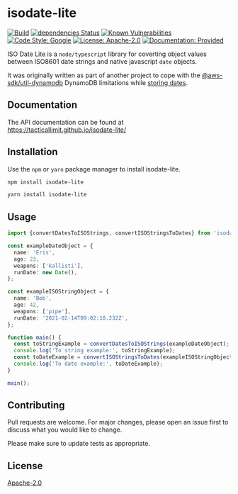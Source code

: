 # isodate-lite

[![Build](https://github.com/TacticalLimit/isodate-lite/workflows/Build/badge.svg)](https://github.com/TacticalLimit/isodate-lite)
[![dependencies Status](https://status.david-dm.org/gh/tacticallimit/isodate-lite.svg)](https://david-dm.org/tacticallimit/isodate-lite)
[![Known Vulnerabilities](https://snyk.io/test/github/TacticalLimit/isodate-lite/badge.svg)](https://snyk.io/test/github/TacticalLimit/isodate-lite)
[![Code Style: Google](https://img.shields.io/badge/code%20style-google-blueviolet.svg)](https://github.com/google/gts)
[![License: Apache-2.0](https://img.shields.io/github/license/tacticallimit/isodate-lite)](https://choosealicense.com/licenses/apache-2.0/)
[![Documentation: Provided](https://img.shields.io/badge/documentation-provided-blue)](https://tacticallimit.github.io/isodate-lite/)

ISO Date Lite is a `node/typescript` library for coverting object values between
ISO8601 date strings and native javascript `date` objects.

It was originally written as part of another project to cope with the 
[@aws-sdk/util-dynamodb]() DynamoDB limitations while 
[storing dates](https://docs.aws.amazon.com/amazondynamodb/latest/developerguide/DynamoDBMapper.DataTypes.html).

## Documentation
The API documentation can be found at https://tacticallimit.github.io/isodate-lite/

## Installation

Use the `npm` or `yarn` package manager to install isodate-lite.

```bash
npm install isodate-lite
```

```bash
yarn install isodate-lite
```

## Usage

```typescript
import {convertDatesToISOStrings, convertISOStringsToDates} from 'isodate-lite';

const exampleDateObject = {
  name: 'Eris',
  age: 23,
  weapons: ['kallisti'],
  runDate: new Date(),
};

const exampleISOStringObject = {
  name: 'Bob',
  age: 42,
  weapons: ['pipe'],
  runDate: '2021-02-14T09:02:10.232Z',
};

function main() {
  const toStringExample = convertDatesToISOStrings(exampleDateObject);
  console.log('To string example:', toStringExample);
  const toDateExample = convertISOStringsToDates(exampleISOStringObject);
  console.log('To date example:', toDateExample);
}

main();
```

## Contributing
Pull requests are welcome. For major changes, please open an issue first to discuss what you would like to change.

Please make sure to update tests as appropriate.

## License
[Apache-2.0](https://choosealicense.com/licenses/apache-2.0/)